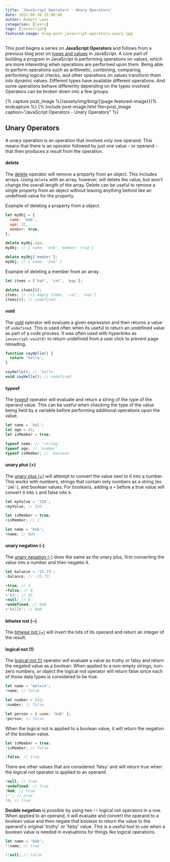 ```yaml
---
title: 'JavaScript Operators - Unary Operators'
date: 2021-06-30 15:00:00
author: Robert Laws
categories: [learn]
tags: [javascript]
featured-image: blog-post-javascript-operators-unary.jpg
---
```


This post begins a series on **JavaScript Operators** and follows from a previous blog post on [types and values](https://robert-laws.com/blog/types-and-values) in JavaScript. A core part of building a program in JavaScript is performing operations on values, which are more interesting when operations are performed upon them. <!-- more --> Being able to perform operations such as arithmetic, combining, comparing, performing logical checks, and other operations on values transform them into dynamic values. Different types have available different operations. And some operations behave differently depending on the types involved. Operators can be broken down into a few groups.

{% capture post_image %}/assets/img/blog/{{page.featured-image}}{% endcapture %}
{% include post-image.html file=post_image caption="JavaScript Operators - Unary Operators" %}

## Unary Operators

A unary operation is an operation that involves only one operand. This means that there is an operator followed by just one value - or operand - that then produces a result from the operation.

#### delete

The [delete](https://developer.mozilla.org/en-US/docs/Web/JavaScript/Reference/Operators/delete) operator will remove a property from an object. This includes arrays. Using `delete` with an array, however, will delete the value, but won't change the overall length of the array. Delete can be useful to remove a single property from an object without leaving anything behind like an undefined value for the property.

Example of deleting a property from a object.

```javascript
let myObj = {
  name: 'bob',
  age: 32,
  member: true,
};

delete myObj.age;
myObj; // { name: 'bob', member: true }

delete myObj['member'];
myObj; // { name: 'bob' }
```

Example of deleting a member from an array.

```javascript
let items = ['hat', 'cat', 'map'];

delete items[0];
items; // [<1 empty item>, 'cat', 'map']
items[0]; // undefined
```

#### void

The [void](https://developer.mozilla.org/en-US/docs/Web/JavaScript/Reference/Operators/void) operator will evaluate a given expression and then returns a value of `undefined`. This is used often when its useful to return an undefined value as part of a code process. It was often used with hyperlinks as `javascript:void(0)` to return undefined from a user click to prevent page reloading.

```javascript
function sayHello() {
  return 'hello';
}

sayHello(); // 'hello'
void sayHello(); // undefined
```

#### typeof

The [typeof](https://developer.mozilla.org/en-US/docs/Web/JavaScript/Reference/Operators/typeof) operator will evaluate and return a string of the type of the operand value. This can be useful when checking the type of the value being held by a variable before performing additional operations upon the value.

```javascript
let name = 'hal';
let age = 43;
let isMember = true;

typeof name; // 'string'
typeof age; // 'number'
typeof isMember; // 'boolean'
```

#### unary plus (+)

The [unary plus (+)](https://developer.mozilla.org/en-US/docs/Web/JavaScript/Reference/Operators/Unary_plus) will attempt to convert the value next to it into a number. This works with numbers, strings that contain only numbers as a string (ex. `'246'`), and boolean values. For booleans, adding a `+` before a true value will convert it into `1` and false into `0`.

```javascript
let myValue = '326';
+myValue; // 326

let isMember = true;
+isMember; // 1

let name = 'bob';
+name; // NaN
```

#### unary negation (-)

The [unary negation (-)](https://developer.mozilla.org/en-US/docs/Web/JavaScript/Reference/Operators/Unary_negation) does the same as the unary plus, first converting the value into a number and then negates it.

```javascript
let balance = '23.73';
-balance; // -23.73;

+true; // 1
+false; // 0
+'53'; // 53
+null; // 0
+undefined; // NaN
+'hello'; // NaN
```

#### bitwise not (~)

The [bitwise not (~)](https://developer.mozilla.org/en-US/docs/Web/JavaScript/Reference/Operators/Bitwise_NOT) will invert the bits of its operand and return an integer of the result.

#### logical not (!)

The [logical not (!)](https://developer.mozilla.org/en-US/docs/Web/JavaScript/Reference/Operators/Logical_NOT) operator will evaluate a value as truthy or falsy and return the negated value as a boolean. When applied to a non-empty strings, non-zero numbers, or object the logical not operator will return false since each of those data types is considered to be true.

```javascript
let name = 'melvin';
!name; // false

let number = 232;
!number; // false

let person = { name: 'bob' };
!person; // false
```

When the logical not is applied to a boolean value, it will return the negation of the boolean value.

```javascript
let isMember = true;
!isMember; // false

!false; // true
```

There are other values that are considered 'falsy' and will return true when the logical not operator is applied to an operand.

```javascript
!null; // true
!undefined; // true
!NaN; // true
!''; // true
!0; // true
```

**Double negation** is possible by using two `!!` logical not operators in a row. When applied to an operand, it will evaluate and convert the operand to a boolean value and then negate that boolean to return the value to the operand's original 'truthy' or 'falsy' value. This is a useful tool to use when a boolean value is needed in evaluations for things like logical operations.

```javascript
let name = 'bob';
!!name; // true

!!null; // false
```
